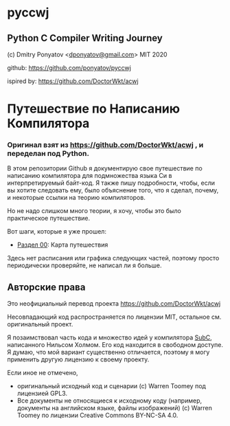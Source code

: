 # pyccwj
## Python C Compiler Writing Journey

(c) Dmitry Ponyatov <<dponyatov@gmail.com>> MIT 2020

github: https://github.com/ponyatov/pyccwj

ispired by: https://github.com/DoctorWkt/acwj

# Путешествие по Написанию Компилятора

### Оригинал взят из https://github.com/DoctorWkt/acwj , и переделан под Python.

В этом репозитории Github я документирую свое путешествие по написанию
компилятора для подмножества языка Си в интерпретируемый байт-код. Я также пишу
подробности, чтобы, если вы хотите следовать ему, было объяснение того, что я
сделал, почему, и некоторые ссылки на теорию компиляторов.

Но не надо слишком много теории, я хочу, чтобы это было практическое путешествие.

Вот шаги, которые я уже прошел:

 + [Раздел 00](00_Introduction/Readme.md):  Карта путешествия

Здесь нет расписания или графика следующих частей, поэтому просто периодически
проверяйте, не написал ли я больше.

## Авторские права

Это неофициальный перевод проекта https://github.com/DoctorWkt/acwj

Несовпадающий код распространяется по лицензии MIT, остальное см. оригинальный проект.

Я позаимствовал часть кода и множество идей у компилятора
[SubC](http://www.t3x.org/subc/), написанного Нильсом Холмом. Его код находится
в свободном доступе. Я думаю, что мой вариант существенно отличается, поэтому я
могу применить другую лицензию к своему проекту.

Если иное не отмечено,
* оригинальный исходный код и сценарии (с) Warren Toomey под лицензией GPL3.
* Все документы не относящиеся к исходному коду (например, документы на
  английском языке, файлы изображений) (c) Warren Toomey по лицензии Creative
  Commons BY-NC-SA 4.0.
